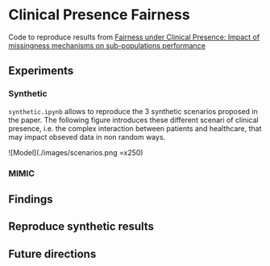 # Clinical Presence Fairness
Code to reproduce results from [Fairness under Clinical Presence: Impact of missingness mechanisms on sub-populations performance]()

## Experiments

### Synthetic
`synthetic.ipynb` allows to reproduce the 3 synthetic scenarios proposed in the paper. The following figure introduces these different scenari of clinical presence, i.e. the complex interaction between patients and healthcare, that may impact obseved data in non random ways.

![Model](./images/scenarios.png =x250)

### MIMIC

## Findings

## Reproduce synthetic results

## Future directions